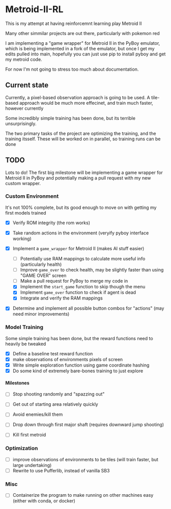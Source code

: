 # Metroid-II-RL

This is my attempt at having reinforcemnt learning play Metroid II

Many other simmilar projects are out there, particularly with pokemon red

I am implementing a "game wrapper" for Metroid II in the PyBoy emulator, which
is being implemented in a fork of the emulator, but once I get my edits pulled
into main, hopefully you can just use pip to install pyboy and get my metroid
code.

For now I'm not going to stress too much about documentation.


## Current state

Currently, a pixel-based observation approach is going to be used. A tile-based
approach would be much more effecinet, and train much faster, however currently

Some incredibly simple training has been done, but its terrible unsurprisingly.

The two primary tasks of the project are optimizing the training, and the
training itsself. These will be worked on in parallel, so training runs can be
done 

## TODO

Lots to do! The first big milestone will be implementing a game wrapper for
Metroid II in PyBoy and potentially making a pull request with my new custom
wrapper.

### Custom Environment
It's not 100% complete, but its good enough to move on with getting my first
models trained
- [x] Verify ROM integrity (the rom works)
- [x] Take random actions in the environment (veryify pyboy interface working)
- [x] Implement a `game_wrapper` for Metroid II (makes AI stuff easier)
    - [ ] Potentially use RAM mappings to calculate more useful info (particularly health)
    - [ ] Improve `game_over` to check health, may be slightly faster than using "GAME OVER" screen
    - [ ] Make a pull request for PyBoy to merge my code in
    - [x] Implement the `start_game` function to skip though the menu
    - [x] Implement `game_over` function to check if agent is dead
    - [x] Integrate and verify the RAM mappings 
- [x] Determine and implement all possible button combos for "actions" (may
  need minor improvements)


### Model Training
Some simple training has been done, but the reward functions need to heavily be
tweaked
- [x] Define a baseline test reward function
- [x] make observations of environments pixels of screen
- [x] Write simple exploration function using game coordinate hashing
- [x] Do some kind of extremely bare-bones training to just explore

#### Milestones
- [ ] Stop shooting randomly and "spazzing out"
- [ ] Get out of starting area relatively quickly
- [ ] Avoid enemies/kill them
- [ ] Drop down through first major shaft (requires downward jump shooting) 
- [ ] Kill first metroid


### Optimization
- [ ] improve  observations of environments to be tiles (will train faster,
  but large undertaking)
- [ ] Rewrite to use Pufferlib, instead of vanilla SB3

### Misc
- [ ] Containerize the program to make running on other machines easy (either
  with conda, or docker)
